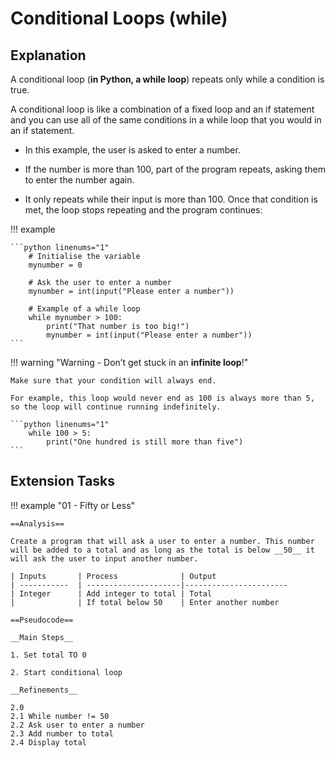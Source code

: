# Conditional Loops (while)

## Explanation

A conditional loop (__in Python, a while loop__) repeats only while a condition is true. 

A conditional loop is like a combination of a fixed loop and an if statement and you can use all of the same conditions in a while loop that you would in an if statement.

* In this example, the user is asked to enter a number. 

* If the number is more than 100, part of the program repeats, asking them to enter the number again. 

* It only repeats while their input is more than 100. Once that condition is met, the loop stops repeating and the program continues:

!!! example

	```python linenums="1"
		# Initialise the variable
		mynumber = 0
		
		# Ask the user to enter a number
		mynumber = int(input("Please enter a number"))
		
		# Example of a while loop
		while mynumber > 100:
			print("That number is too big!")
			mynumber = int(input("Please enter a number"))
	```

!!! warning "Warning - Don’t get stuck in an __infinite loop__!"

	Make sure that your condition will always end.
	
	For example, this loop would never end as 100 is always more than 5, so the loop will continue running indefinitely.

	```python linenums="1"
		while 100 > 5:
			print("One hundred is still more than five")
	```

## Extension Tasks

!!! example "01 - Fifty or Less"

    ==Analysis==
	
	Create a program that will ask a user to enter a number. This number will be added to a total and as long as the total is below __50__ it will ask the user to input another number.
		
	| Inputs       | Process              | Output
	| -----------  | ---------------------|-----------------------
	| Integer      | Add integer to total | Total
	|              | If total below 50    | Enter another number
		
    ==Pseudocode==

    __Main Steps__
		
	1. Set total TO 0 
	
	2. Start conditional loop
    
    __Refinements__
    
	2.0
	2.1 While number != 50
	2.2 Ask user to enter a number
	2.3 Add number to total
	2.4 Display total
	
		

